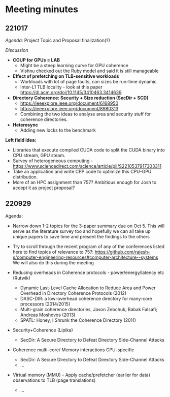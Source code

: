 # Meeting minutes

## 221017

_Agenda:_ 
Project Topic and Proposal finalization(?)

_Discussion_
- **COUP for GPUs = LAB**
  - Might be a steep learning curve for GPU coherence
  - Vishnu checked out the Ruby model and said it is still manageable
- **Effect of prefetching on TLB-sensitive workloads**
  - Workloads with lot of page faults, can sizes be run-time dynamic
  - Inter-L1 TLB locality - look at this paper https://dl.acm.org/doi/10.1145/3410463.3414639
- **Directory Coherence: Security + Size reduction (SecDir + SCD)**
  - https://ieeexplore.ieee.org/document/6168950
  - https://ieeexplore.ieee.org/document/8980313
  - Combining the two ideas to analyse area and security stuff for coherence directories. 
- **Heterosync**
  - Adding new locks to the benchmark

**Left field idea:**
  - Libraries that execute compiled CUDA code to split the CUDA binary into CPU stream, GPU steam.
  - Survey of heterogeneous computing - https://www.sciencedirect.com/science/article/pii/S2210537917303311 
  - Take an application and write CPP code to optimize this CPU-GPU distribution.
  - More of an HPC assignment than 757? Ambitious enough for Josh to accept it as project proposal?

## 220929

Agenda:

-	Narrow down 1-2 topics for the 3-paper summary due on Oct 5. This will serve as the literature survey too and hopefully we can all take up unique papers to save time and present the findings to the others
-	Try to scroll through the recent program of any of the conferences listed here to find topics of relevance to 757: https://github.com/rajesh-s/computer-engineering-resources#computer-architecture--systems
We will also do this during the meeting


- Reducing overheads in Coherence protocols - power/energy/latency etc (Rutwik)
  -   Dynamic Last-Level Cache Allocation to Reduce Area and Power Overhead in Directory Coherence Protocols (2012)
  -   DASC-DIR: a low-overhead coherence directory for many-core processors (2014/2015)
  -   Multi-grain coherence directories, Jason Zebchuk; Babak Falsafi; Andreas Moshovos (2013)
  -   SPATL: Honey, I Shrunk the Coherence Directory (2011)

- Security+Coherence (Lipika)
  - SecDir: A Secure Directory to Defeat Directory Side-Channel Attacks

- Coherence multi-core/ Memory interactions GPU-specific
  - SecDir: A Secure Directory to Defeat Directory Side-Channel Attacks
  - ...

- Virtual memory (MMU) - Apply cache/prefetcher (earlier for data) observations to TLB (page translations)
  - ...

